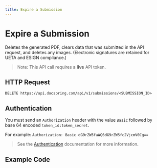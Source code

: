 ```yaml
---
title: Expire a Submission
---
```


# Expire a Submission

Deletes the generated PDF, clears data that was submitted in the API request, and deletes any images.
(Electronic signatures are retained for UETA and ESIGN compliance.)

> Note: This API call requires a **live** API token.

## HTTP Request

`DELETE https://api.docspring.com/api/v1/submissions/<SUBMISSION_ID>`

## Authentication

You must send an `Authorization` header with the value `Basic` followed by base 64 encoded `token_id:token_secret`.

For example: `Authorization: Basic dG9rZW5faWQ6dG9rZW5fc2VjcmV0Cg==`

> See the [Authentication](../install-api-client/authentication) documentation for more information.

## Example Code

<CodeSwitcher :languages="{javascript:'JavaScript', ruby:'Ruby', python:'Python', php:'PHP', csharp:'C#', bash:'bash'}">
<template v-slot:javascript>

```javascript
var DocSpring = require('docspring')

var config = new DocSpring.Configuration()
config.apiTokenId = 'DOCSPRING_TOKEN_ID'
config.apiTokenSecret = 'DOCSPRING_TOKEN_SECRET'
client = new DocSpring.Client(config)

client.expireSubmission('YOUR_SUBMISSION_ID', function (error, submission) {
  if (error) throw error
  console.log(submission)
})
```

</template>
<template v-slot:ruby>

```ruby
require 'docspring'

DocSpring.configure do |c|
  c.username  = ENV['DOCSPRING_TOKEN_ID']
  c.password  = ENV['DOCSPRING_TOKEN_SECRET']
end

docspring = DocSpring::Client.new
response = docspring.expire_submission('YOUR_SUBMISSION_ID')
puts response
```

</template>
<template v-slot:python>

```python
import docspring

client = docspring.Client()
client.api_client.configuration.username = "DOCSPRING_TOKEN_ID"
client.api_client.configuration.password = "DOCSPRING_TOKEN_SECRET"

response = client.expire_submission('YOUR_SUBMISSION_ID')
puts response
```

</template>
<template v-slot:php>

```php
<?php
$docspring = new DocSpring\Client();
$docspring->getConfig()->setUsername("DOCSPRING_TOKEN_ID");
$docspring->getConfig()->setPassword("DOCSPRING_TOKEN_SECRET");

$response = $docspring->expireSubmission('YOUR_SUBMISSION_ID');
echo $response;
```

</template>
<template v-slot:csharp>

```csharp
using System;
using System.Diagnostics;
using DocSpring.Client.Api;
using DocSpring.Client.Client;
using DocSpring.Client.Model;

namespace Example
{
    public class DocSpringExample
    {
        public void main()
        {
          Configuration.Default.Username = "yRaaR9JmTPtGX7EN";
          Configuration.Default.Password = "IB3TRkSdm4f2BdtU_D3YgxjdMB7l-r2fOgvxD1Yzwec";

          var apiInstance = new PDFApi();
          string submissionId = "sub_000000000000000001";
          Submission submission = apiInstance.ExpireSubmission(submissionId);
          Debug.WriteLine(submission);
        }
    }
}
```

</template>
<template v-slot:bash>

```bash
curl -s -X DELETE "https://api.docspring.com/api/v1/submissions/YOUR_SUBMISSION_ID" \
  -u "YOUR_API_TOKEN_ID:YOUR_API_TOKEN_SECRET"
```

</template>
</CodeSwitcher>